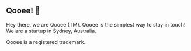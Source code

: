 ## Qooee! 👋


Hey there, we are Qooee (TM). Qooee is the simplest way to stay in touch! We are a startup in Sydney, Australia.

Qooee is a registered trademark.


